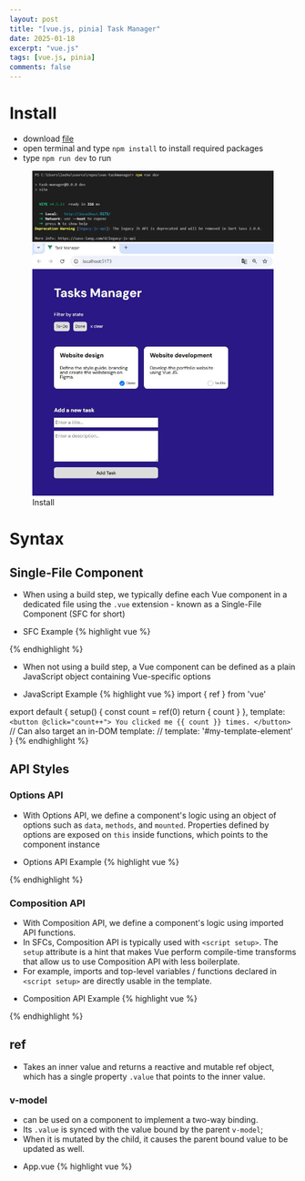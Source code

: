 ```yaml
---
layout: post
title: "[vue.js, pinia] Task Manager"
date: 2025-01-18
excerpt: "vue.js"
tags: [vue.js, pinia]
comments: false
---
```


# Install
- download <a href="https://github.com/Daweb-Schools/vue-composition-pinia-youtube">file</a>
- open terminal and type `npm install` to install required packages
- type `npm run dev` to run

<figure class="half">
  <a href="/assets/img/posts/vue_taskmanager/0.jpg"><img src="/assets/img/posts/vue_taskmanager/0.jpg"></a>
  <a href="/assets/img/posts/vue_taskmanager/1.jpg"><img src="/assets/img/posts/vue_taskmanager/1.jpg"></a>
	<figcaption>Install</figcaption>
</figure>

# Syntax

## Single-File Component
- When using a build step, we typically define each Vue component in a dedicated file using the `.vue` extension - known as a Single-File Component (SFC for short)

* SFC Example
{% highlight vue %}
<script setup>
import { ref } from 'vue'

const count = ref(0)
</script>

<template>
  <button @click="count++">You clicked me {{ count }} times.</button>
</template>
{% endhighlight %}

- When not using a build step, a Vue component can be defined as a plain JavaScript object containing Vue-specific options

* JavaScript Example
{% highlight vue %}
import { ref } from 'vue'

export default {
  setup() {
    const count = ref(0)
    return { count }
  },
  template: `
    <button @click="count++">
      You clicked me {{ count }} times.
    </button>`
  // Can also target an in-DOM template:
  // template: '#my-template-element'
}
{% endhighlight %}

## API Styles

### Options API
- With Options API, we define a component's logic using an object of options such as `data`, `methods`, and `mounted`. Properties defined by options are exposed on `this` inside functions, which points to the component instance

* Options API Example
{% highlight vue %}
<script>
export default {
  // Properties returned from data() become reactive state
  // and will be exposed on `this`.
  data() {
    return {
      count: 0
    }
  },

  // Methods are functions that mutate state and trigger updates.
  // They can be bound as event handlers in templates.
  methods: {
    increment() {
      this.count++
    }
  },

  // Lifecycle hooks are called at different stages
  // of a component's lifecycle.
  // This function will be called when the component is mounted.
  mounted() {
    console.log(`The initial count is ${this.count}.`)
  }
}
</script>

<template>
  <button @click="increment">Count is: {{ count }}</button>
</template>
{% endhighlight %}

### Composition API

- With Composition API, we define a component's logic using imported API functions. 
- In SFCs, Composition API is typically used with `<script setup>`. The `setup` attribute is a hint that makes Vue perform compile-time transforms that allow us to use Composition API with less boilerplate.
- For example, imports and top-level variables / functions declared in `<script setup>` are directly usable in the template.

* Composition API Example
{% highlight vue %}
<script setup>
import { ref, onMounted } from 'vue'

// reactive state
const count = ref(0)

// functions that mutate state and trigger updates
function increment() {
  count.value++
}

// lifecycle hooks
onMounted(() => {
  console.log(`The initial count is ${count.value}.`)
})
</script>

<template>
  <button @click="increment">Count is: {{ count }}</button>
</template>
{% endhighlight %}

## ref
- Takes an inner value and returns a reactive and mutable ref object, which has a single property `.value` that points to the inner value.

### v-model
- can be used on a component to implement a two-way binding.
- Its `.value` is synced with the value bound by the parent `v-model`;
- When it is mutated by the child, it causes the parent bound value to be updated as well.

* App.vue
{% highlight vue %}
<script setup>
import { ref } from 'vue';

const appName = ref("My new task manager");

console.log(appName.value);

...
</script>

<template>

  <main class="container">
    <div class="header">
      <div class="header-side">
        <h1>
          {{ appName }}
        </h1>
      </div>
      <input type="text" v-model="appName">
    </div>
{% endhighlight %}

<figure class="half">
  <a href="/assets/img/posts/vue_taskmanager/2.jpg"><img src="/assets/img/posts/vue_taskmanager/2.jpg"></a>
  <a href="/assets/img/posts/vue_taskmanager/3.jpg"><img src="/assets/img/posts/vue_taskmanager/3.jpg"></a>
	<figcaption>Syntax</figcaption>
</figure>

## reactive
- returns a reactive proxy of the object.

### v-for
- renders the element or template block multiple times based on the source data.

### @click
- calls binded event or function.

* App.vue
{% highlight vue %}
<script setup>
import { ref, reactive } from 'vue';

const appName = ref("My new task manager");

let tasks = reactive([
    {
      name: "Website design",
      description: "Define the style guide, branding and create the webdesign on Figma.",
      completed: true
    },
    {
      name: "Website development",
      description: "Develop the portfolio website using Vue JS.",
      completed: false
    },
    {
      name: "Hosting and infrastructure",
      description: "Define hosting, domain and infrastructure for the portfolio website.",
      completed: false
    },
    {
      name: "Composition API",
      description: "Learn how to use the composition API and how it compares to the options API.",
      completed: true
    },
    {
      name: "Pinia",
      description: "Learn how to setup a store using Pinia.",
      completed: true
    },
    {
      name: "Groceries",
      description: "Buy rice, apples and potatos.",
      completed: false
    },
    {
      name: "Bank account",
      description: "Open a bank account for my freelance business.",
      completed: false
    }
]);

let newTask = {completed: false};

function addTask(){
  if(newTask.name && newTask.description) {
    tasks.push(newTask);
    newTask = {completed: false};
  } else {
    alret("Please enter the title and description for the task.");
  }
}

</script>
...
    <div class="tasks">
      
      <div v-for="(task, index) in tasks" :key="index" class="task">
        <h3>
          {{ task.name }}
        </h3>
        <p>
          {{ task.description }}
        </p>
        <div class="task-check">
          <input type="checkbox" :checked="task.completed" />
          <label>
            Done
          </label>
        </div>
      </div>

      <!-- <div class="task">
        <h3>
          Website development
        </h3>
        <p>
          Develop the portfolio website using Vue JS.
        </p>
        <div class="task-check">
          <input type="checkbox"/>
          <label>
            To-Do
          </label>
        </div>
      </div> -->

    </div>

    <div class="add-task">
      <h3>Add a new task</h3>
      <input v-model="newTask.name" type="text" name="title" placeholder="Enter a title..."><br />
      <textarea v-model="newTask.description" name="description" rows="4" placeholder="Enter a description..." /><br />
      <button @click="addTask" class="btn gray">Add Task</button>

    </div>
{% endhighlight %}

<figure class="half">
  <a href="/assets/img/posts/vue_taskmanager/4.jpg"><img src="/assets/img/posts/vue_taskmanager/4.jpg"></a>
  <a href="/assets/img/posts/vue_taskmanager/5.jpg"><img src="/assets/img/posts/vue_taskmanager/5.jpg"></a>
	<figcaption>Syntax</figcaption>
</figure>

# components
- create `components` folder in src folder
- create `Task.vue` file in components folder

## props
- Vue components require explicit props declaration so that Vue knows what external props passed to the component should be treated as fallthrough attributes.

## scoped style
- When a `<style>` tag has the `scoped` attribute, its CSS will apply to elements of the current component only. 

* Task.vue
{% highlight vue %}
<script setup>

  const props = defineProps(['task']);

</script>

<template>
  <div class="task">
    <h3>
      {{ task.name }}
    </h3>
    <p>
      {{ task.description }}
    </p>
    <div class="task-check">
      <input type="checkbox" :checked="task.completed" />
      <label>
        Done
      </label>
    </div>
  </div>
</template>

<style lang="scss" scoped>
.task {
  display: flex;
  flex-direction: column;
  background-color: var(--white-color);
  color: var(--black-color);
  padding: 20px;
  border-radius: 12px;
  position: relative;


  h3 {
    font-size: 20px;
    font-weight: 700;
    line-height: 21px;
    letter-spacing: 0em;
    text-align: left;
  }

  p {
    margin-top: 24px;
    margin-bottom: 12px;
    font-size: 16px;
    font-weight: 400;
    line-height: 16px;
    letter-spacing: 0em;
    text-align: left;
  }


  .task-check {
    display: flex;
    align-items: center;
    justify-content: center;
    position: absolute;
    bottom: 10px;
    right: 10px;

    label {
      font-size: 13px;
      font-weight: 400;
      line-height: 16px;
      letter-spacing: 0em;
      text-align: left;
      margin-left: 5px;
      cursor: pointer;
    }

    input {
      display: flex;
      justify-content: center;
      align-items: center;
      width: 18px;
      height: 18px;
      border-radius: 100%;
      border: 0.77px solid #AEAEB2;
      appearance: none;
      cursor: pointer;


      &:checked {
        background-color: #0A7AFF;
        border-color: #0A7AFF;

        &::before {
          content: '';
          display: block;
          width: 4.5px;
          height: 9px;
          border: solid white;
          border-width: 0 2px 2px 0;
          transform: rotate(45deg);
        }
      }
    }
  }
}
</style>

{% endhighlight %}

* App.vue
{% highlight vue %}
<script setup>
import { ref, reactive } from 'vue';
import Task from './components/Task.vue';

const appName = ref("My new task manager");

let tasks = reactive([
    {
      name: "Website design",
      description: "Define the style guide, branding and create the webdesign on Figma.",
      completed: true
    },
    {
      name: "Website development",
      description: "Develop the portfolio website using Vue JS.",
      completed: false
    },
    {
      name: "Hosting and infrastructure",
      description: "Define hosting, domain and infrastructure for the portfolio website.",
      completed: false
    },
    {
      name: "Composition API",
      description: "Learn how to use the composition API and how it compares to the options API.",
      completed: true
    },
    {
      name: "Pinia",
      description: "Learn how to setup a store using Pinia.",
      completed: true
    },
    {
      name: "Groceries",
      description: "Buy rice, apples and potatos.",
      completed: false
    },
    {
      name: "Bank account",
      description: "Open a bank account for my freelance business.",
      completed: false
    }
]);

let newTask = {completed: false};

function addTask(){
  if(newTask.name && newTask.description) {
    tasks.push(newTask);
    newTask = {completed: false};
  } else {
    alret("Please enter the title and description for the task.");
  }
}

</script>

<template>

  <main class="container">
    <div class="header">
      <div class="header-side">
        <h1>
          {{ appName }}
        </h1>
      </div>
      <input type="text" v-model="appName">
    </div>
    
    <div class="filters">
      <div>
        <p>Filter by state</p>
        <div class="badges">
          <div class="badge">
            To-Do
          </div>
          <div class="badge">
            Done
          </div>
          <span class="clear">
            x clear
          </span>
        </div>
      </div>
    </div>

    <div class="tasks">
      
      <Task v-for="(task, index) in tasks" :task="task" :key="index"/>

    </div>

    <div class="add-task">
      <h3>Add a new task</h3>
      <input v-model="newTask.name" type="text" name="title" placeholder="Enter a title..."><br />
      <textarea v-model="newTask.description" name="description" rows="4" placeholder="Enter a description..." /><br />
      <button @click="addTask" class="btn gray">Add Task</button>

    </div>

  </main>
  
</template>


<style lang="scss" scoped>

.header {
  display: flex;
  justify-content: space-between;
  align-items: center;

  .header-side {
    display: flex;
    align-items: center;

    h1 {
      text-transform: capitalize;
      font-size: 42px;
      font-weight: 700;
      line-height: 47px;
      letter-spacing: 0em;
      text-align: left;
    }

    .secondary {
      margin-left: 12px;
    }
  }

}

.filters {
  display: flex;
  flex-direction: column;
  margin: 40px 0;

  p {
    font-size: 16px;
    font-weight: 400;
    line-height: 21px;
    letter-spacing: 0em;
    text-align: left;
  }

  .badges {
    display: flex;
    flex-wrap: wrap;
    gap: 12px;
    margin: 14px 0;
    align-items: center;
  }

  .clear {
    font-size: 14px;
    font-weight: 400;
    line-height: 16px;
    letter-spacing: 0em;
    text-align: left;
    cursor: pointer;
  }

}

.tasks {
  display: grid;
  grid-template-columns: repeat(3, 1fr);
  gap: 20px;

  @media (max-width: 768px) {
    grid-template-columns: repeat(1, 1fr);
  }
}

.add-task {
  margin-top: 60px;

  input, textarea {
    width: 360px;
    max-width: 100%;
    margin-top: 12px;
    padding: 5px;
  }

  button {
    width: 360px;
    margin-top: 12px;
  }
}

</style>
{% endhighlight %}

## emit
- declares the custom events emitted by the component.

* Task.vue
{% highlight vue %}
...
<div class="task-check">
  <input @click="$emit('toggleCompleted', task.id)" type="checkbox" :checked="task.completed" />
  <label>
    {{ task.completed ? 'Done' : 'To-Do' }}
  </label>
</div>
...
{% endhighlight %}

* App.vue
{% highlight vue %}
...
let tasks = reactive([
    {
      id: 1,
      name: "Website design",
      description: "Define the style guide, branding and create the webdesign on Figma.",
      completed: true
    },
    {
      id: 2,
      name: "Website development",
      description: "Develop the portfolio website using Vue JS.",
      completed: false
    },
    {
      id: 3,
      name: "Hosting and infrastructure",
      description: "Define hosting, domain and infrastructure for the portfolio website.",
      completed: false
    },
    {
      id: 4,
      name: "Composition API",
      description: "Learn how to use the composition API and how it compares to the options API.",
      completed: true
    },
    {
      id: 5,
      name: "Pinia",
      description: "Learn how to setup a store using Pinia.",
      completed: true
    },
    {
      id: 6,
      name: "Groceries",
      description: "Buy rice, apples and potatos.",
      completed: false
    },
    {
      id: 7,
      name: "Bank account",
      description: "Open a bank account for my freelance business.",
      completed: false
    }
]);

let newTask = {completed: false};

function addTask(){
  if(newTask.name && newTask.description) {
    newTask.id = Math.max(...tasks.map(task => task.id)) + 1;
    tasks.push(newTask);
    newTask = {completed: false};
  } else {
    alret("Please enter the title and description for the task.");
  }
}

function toggleCompleted(id) {
  tasks.forEach(task => {
    if(task.id === id) {
      task.completed = !task.completed;
    }
  });
}
...
<div class="tasks">
  <Task @toggleCompleted="toggleCompleted" v-for="(task, index) in tasks" :task="task" :key="index"/>
</div>
...
{% endhighlight %}

<figure>
  <a href="/assets/img/posts/vue_taskmanager/6.jpg"><img src="/assets/img/posts/vue_taskmanager/6.jpg"></a>
	<figcaption>components</figcaption>
</figure>

# Filter
- create `Filter.vue` in components folder

## v-if
- conditionally renders an element or a template fragment based on the truthy-ness of the expression value.

* Filter.vue
{% highlight vue %}
<script setup>
const props = defineProps(['filterBy']);
</script>

<template>
  <div class="filters">
    <div>
      <p>Filter by state</p>
      <div class="badges">
        <div @click="$emit('setFilter', 'todo')" class="badge" :class="{selected : filterBy === 'todo'}">
          To-Do
        </div>
        <div @click="$emit('setFilter', 'done')" class="badge" :class="{selected : filterBy === 'done'}">
          Done
        </div>
        <span @click="$emit('setFilter', '')" v-if="filterBy" class="clear">
          x clear
        </span>
      </div>
    </div>
  </div>
</template>

<style lang="scss" scoped>
.filters {
  display: flex;
  flex-direction: column;
  margin: 40px 0;

  p {
    font-size: 16px;
    font-weight: 400;
    line-height: 21px;
    letter-spacing: 0em;
    text-align: left;
  }

  .badges {
    display: flex;
    flex-wrap: wrap;
    gap: 12px;
    margin: 14px 0;
    align-items: center;

    .badge {
      padding: 8px 7px;
      background-color: var(--gray-color);
      color: var(--black-color);
      font-size: 14px;
      font-weight: 400;
      line-height: 16px;
      letter-spacing: 0em;
      text-align: left;
      border-radius: 8px;
      cursor: pointer;
      user-select: none;
    
      &.selected {
        background-color: #E42C5F;
        color: var(--white-color);
      }
    }
  }

  .clear {
    font-size: 14px;
    font-weight: 400;
    line-height: 16px;
    letter-spacing: 0em;
    text-align: left;
    cursor: pointer;
  }
}
</style>
{% endhighlight %}

* App.vue
{% highlight vue %}
<script setup>
import { ref, reactive } from 'vue';
import Task from './components/Task.vue';
import Filter from './components/Filter.vue';

const appName = ref("My new task manager");

let tasks = reactive([
    {
      id: 1,
      name: "Website design",
      description: "Define the style guide, branding and create the webdesign on Figma.",
      completed: true
    },
    {
      id: 2,
      name: "Website development",
      description: "Develop the portfolio website using Vue JS.",
      completed: false
    },
    {
      id: 3,
      name: "Hosting and infrastructure",
      description: "Define hosting, domain and infrastructure for the portfolio website.",
      completed: false
    },
    {
      id: 4,
      name: "Composition API",
      description: "Learn how to use the composition API and how it compares to the options API.",
      completed: true
    },
    {
      id: 5,
      name: "Pinia",
      description: "Learn how to setup a store using Pinia.",
      completed: true
    },
    {
      id: 6,
      name: "Groceries",
      description: "Buy rice, apples and potatos.",
      completed: false
    },
    {
      id: 7,
      name: "Bank account",
      description: "Open a bank account for my freelance business.",
      completed: false
    }
]);

let newTask = {completed: false};

let filterBy = ref("");

function addTask(){
  if(newTask.name && newTask.description) {
    newTask.id = Math.max(...tasks.map(task => task.id)) + 1;
    tasks.push(newTask);
    newTask = {completed: false};
  } else {
    alret("Please enter the title and description for the task.");
  }
}

function toggleCompleted(id) {
  tasks.forEach(task => {
    if(task.id === id) {
      task.completed = !task.completed;
    }
  });
}

function setFilter(value) {
  filterBy.value = value;
}

</script>

<template>

  <main class="container">
    <div class="header">
      <div class="header-side">
        <h1>
          {{ appName }}
        </h1>
      </div>
      <input type="text" v-model="appName">
    </div>
    
    <Filter :filterBy="filterBy" @setFilter="setFilter"/>

    <div class="tasks">
      <Task @toggleCompleted="toggleCompleted" v-for="(task, index) in tasks" :task="task" :key="index"/>
    </div>

    <div class="add-task">
      <h3>Add a new task</h3>
      <input v-model="newTask.name" type="text" name="title" placeholder="Enter a title..."><br />
      <textarea v-model="newTask.description" name="description" rows="4" placeholder="Enter a description..." /><br />
      <button @click="addTask" class="btn gray">Add Task</button>

    </div>

  </main>
  
</template>


<style lang="scss" scoped>

.header {
  display: flex;
  justify-content: space-between;
  align-items: center;

  .header-side {
    display: flex;
    align-items: center;

    h1 {
      text-transform: capitalize;
      font-size: 42px;
      font-weight: 700;
      line-height: 47px;
      letter-spacing: 0em;
      text-align: left;
    }

    .secondary {
      margin-left: 12px;
    }
  }

}

.tasks {
  display: grid;
  grid-template-columns: repeat(3, 1fr);
  gap: 20px;

  @media (max-width: 768px) {
    grid-template-columns: repeat(1, 1fr);
  }
}

.add-task {
  margin-top: 60px;

  input, textarea {
    width: 360px;
    max-width: 100%;
    margin-top: 12px;
    padding: 5px;
  }

  button {
    width: 360px;
    margin-top: 12px;
  }
}

</style>
{% endhighlight %}

<figure>
  <a href="/assets/img/posts/vue_taskmanager/7.jpg"><img src="/assets/img/posts/vue_taskmanager/7.jpg"></a>
	<figcaption>components</figcaption>
</figure>
